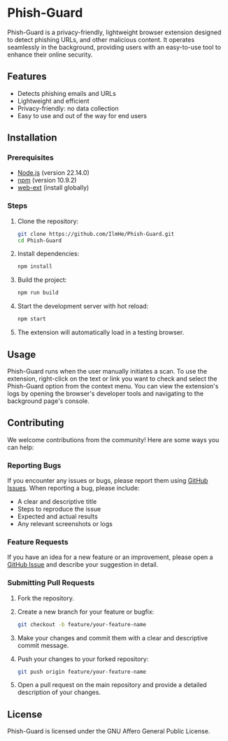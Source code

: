 # Phish-Guard

Phish-Guard is a privacy-friendly, lightweight browser extension designed to detect phishing URLs, and other malicious content. It operates seamlessly in the background, providing users with an easy-to-use tool to enhance their online security.

## Features

- Detects phishing emails and URLs
- Lightweight and efficient
- Privacy-friendly: no data collection
- Easy to use and out of the way for end users

## Installation

### Prerequisites

- [Node.js](https://nodejs.org/) (version 22.14.0)
- [npm](https://www.npmjs.com/) (version 10.9.2)
- [web-ext](https://www.npmjs.com/package/web-ext) (install globally)

### Steps

1. Clone the repository:

    ```bash
    git clone https://github.com/IlmHe/Phish-Guard.git
    cd Phish-Guard
    ```

2. Install dependencies:

    ```bash
    npm install
    ```

3. Build the project:

    ```bash
    npm run build
    ```

4. Start the development server with hot reload:

    ```bash
    npm start
    ```

5. The extension will automatically load in a testing browser.

## Usage
Phish-Guard runs when the user manually initiates a scan. To use the extension, right-click on the text or link you want to check and select the Phish-Guard option from the context menu. You can view the extension's logs by opening the browser's developer tools and navigating to the background page's console.

## Contributing

We welcome contributions from the community! Here are some ways you can help:

### Reporting Bugs

If you encounter any issues or bugs, please report them using [GitHub Issues](https://github.com/IlmHe/Phish-Guard/issues). When reporting a bug, please include:

- A clear and descriptive title
- Steps to reproduce the issue
- Expected and actual results
- Any relevant screenshots or logs

### Feature Requests

If you have an idea for a new feature or an improvement, please open a [GitHub Issue](https://github.com/IlmHe/Phish-Guard/issues) and describe your suggestion in detail.

### Submitting Pull Requests

1. Fork the repository.
2. Create a new branch for your feature or bugfix:

    ```bash
    git checkout -b feature/your-feature-name
    ```

3. Make your changes and commit them with a clear and descriptive commit message.
4. Push your changes to your forked repository:

    ```bash
    git push origin feature/your-feature-name
    ```

5. Open a pull request on the main repository and provide a detailed description of your changes.

## License

Phish-Guard is licensed under the GNU Affero General Public License.
